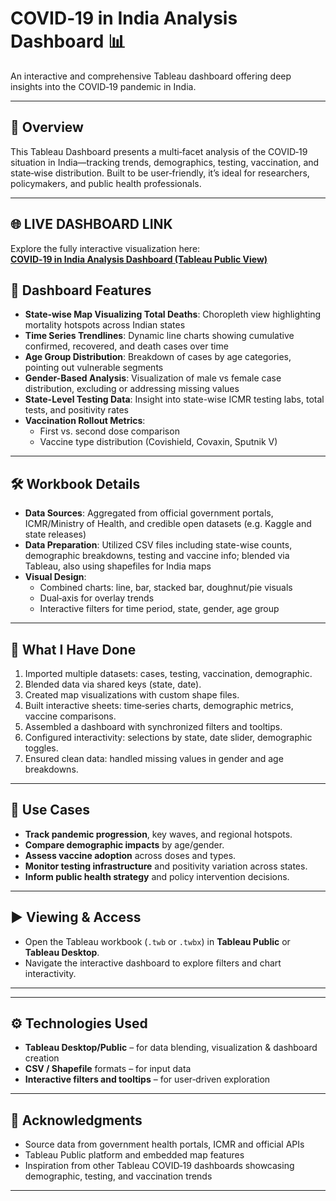 # COVID‑19 in India Analysis Dashboard 📊

An interactive and comprehensive Tableau dashboard offering deep insights into the COVID‑19 pandemic in India.

---

## 🚀 Overview

This Tableau Dashboard presents a multi‑facet analysis of the COVID‑19 situation in India—tracking trends, demographics, testing, vaccination, and state‑wise distribution. Built to be user‑friendly, it’s ideal for researchers, policymakers, and public health professionals.

---
## 🌐 LIVE DASHBOARD LINK

Explore the fully interactive visualization here:  
**[COVID‑19 in India Analysis Dashboard (Tableau Public View)](https://public.tableau.com/views/Covid19inIndiaAnalysisDashboard_17519544384880/Dashboard1?language=en-GB)**

## 📂 Dashboard Features

- **State‑wise Map Visualizing Total Deaths**: Choropleth view highlighting mortality hotspots across Indian states  
- **Time Series Trendlines**: Dynamic line charts showing cumulative confirmed, recovered, and death cases over time
- **Age Group Distribution**: Breakdown of cases by age categories, pointing out vulnerable segments
- **Gender-Based Analysis**: Visualization of male vs female case distribution, excluding or addressing missing values 
- **State-Level Testing Data**: Insight into state-wise ICMR testing labs, total tests, and positivity rates  
- **Vaccination Rollout Metrics**:
  - First vs. second dose comparison
  - Vaccine type distribution (Covishield, Covaxin, Sputnik V) 

---

## 🛠 Workbook Details

- **Data Sources**: Aggregated from official government portals, ICMR/Ministry of Health, and credible open datasets (e.g. Kaggle and state releases)  
- **Data Preparation**: Utilized CSV files including state-wise counts, demographic breakdowns, testing and vaccine info; blended via Tableau, also using shapefiles for India maps 
- **Visual Design**:
  - Combined charts: line, bar, stacked bar, doughnut/pie visuals
  - Dual‑axis for overlay trends
  - Interactive filters for time period, state, gender, age group

---

## 🔧 What I Have Done

1. Imported multiple datasets: cases, testing, vaccination, demographic.
2. Blended data via shared keys (state, date).
3. Created map visualizations with custom shape files.
4. Built interactive sheets: time‑series charts, demographic metrics, vaccine comparisons.
5. Assembled a dashboard with synchronized filters and tooltips.
6. Configured interactivity: selections by state, date slider, demographic toggles.
7. Ensured clean data: handled missing values in gender and age breakdowns.

---

## 📝 Use Cases

- **Track pandemic progression**, key waves, and regional hotspots.  
- **Compare demographic impacts** by age/gender.  
- **Assess vaccine adoption** across doses and types.  
- **Monitor testing infrastructure** and positivity variation across states.  
- **Inform public health strategy** and policy intervention decisions.

---

## ▶️ Viewing & Access

- Open the Tableau workbook (`.twb` or `.twbx`) in **Tableau Public** or **Tableau Desktop**.  
- Navigate the interactive dashboard to explore filters and chart interactivity.

---

---

## ⚙️ Technologies Used

- **Tableau Desktop/Public** – for data blending, visualization & dashboard creation  
- **CSV / Shapefile** formats – for input data  
- **Interactive filters and tooltips** – for user‑driven exploration  

---

## 🙏 Acknowledgments

- Source data from government health portals, ICMR and official APIs  
- Tableau Public platform and embedded map features  
- Inspiration from other Tableau COVID‑19 dashboards showcasing demographic, testing, and vaccination trends 

---



